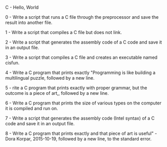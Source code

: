 C - Hello, World





0 - Write a script that runs a C file through the preprocessor and save the result into another file.

1 - Write a script that compiles a C file but does not link.

2 - Write a script that generates the assembly code of a C code and save it in an output file.

3 - Write a script that compiles a C file and creates an executable named cisfun.

4 - Write a C program that prints exactly "Programming is like building a multilingual puzzle, followed by a new line.

5 - rite a C program that prints exactly with proper grammar, but the outcome is a piece of art,, followed by a new line.

6 - Write a C program that prints the size of various types on the computer it is compiled and run on.

7 - Write a script that generates the assembly code (Intel syntax) of a C code and save it in an output file.

8 - Write a C program that prints exactly and that piece of art is useful" - Dora Korpar, 2015-10-19, followed by a new line, to the standard error.

